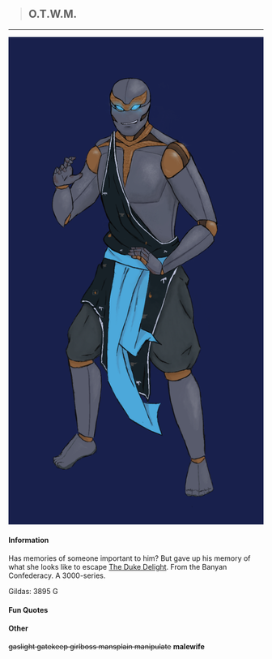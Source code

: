 >## O.T.W.M.

--- 

![Otem](../../../Templates/images/Otem.png "vision from the avengers")

#### Information

Has memories of someone important to him? But gave up his memory of what she looks like to escape [The Duke Delight](../NPCs/Duke%20Delight.md). From the Banyan Confederacy. A 3000-series.

Gildas: 3895 G

#### Fun Quotes

#### Other

~~gaslight gatekeep girlboss mansplain manipulate~~ **malewife**